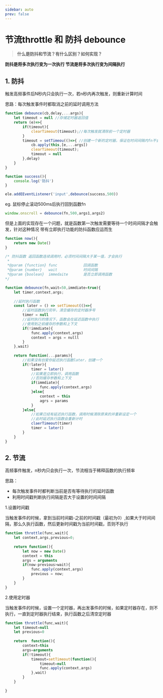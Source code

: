 ```yaml
---
sidebar: auto
prev: false
---
```


# 节流throttle 和 防抖 debounce
> **什么是防抖和节流？有什么区别？如何实现？**

**防抖是将多次执行变为一次执行   节流是将多次执行变为间隔执行**

## 1. 防抖

触发高频事件后N秒内只会执行一次，若n秒内再次触发，则重新计算时间

思路：每次触发事件时都取消之前的延时调用方法

```js
function debounce(cb,delay,...args){
    let timeout = null //存储定时器返回值
    return (e)=>{
        if(timeout){
            clearTimeout(timeout);//每次触发就清除前一个定时器
        }
        timeout = setTimeou(()=>{ //创建一个新的定时器，保证在时间间隔内fn不会执行
            cb.apply(this,[e,...args])
            clearTimeout(timeout);
            timeout = null
        },delay)
    }
}

function success(){
    console.log('防抖')
}

ele.addEEventListener('input',debounce(success,500))
```

eg. 鼠标停止滚动500ms后执行回到函数fn

```js
window.onscroll = debounce(fn,500,args1,args2)
```

但是上面的实现存在一个问题，就是函数第一次触发需要等待一个时间间隔才会触发，针对这种情况 带有立即执行功能的防抖函数应运而生

```js
function now(){
    return new Date()
}

/* 防抖函数 返回函数连续调用时，必须时间间隔大于某一值，才会执行
 *
 *@param {function} func            回调函数
 *@param {number}   wait            时间间隔
 *@param {boolean}  immedaite       是否立即调用函数
*/

function debounce(fn,wait=50,immdiate=true){
    let timer,context,args;
    
    //延时执行函数
    const later = () => setTimeout(()=>{
        //延时函数执行完毕，清空缓存的定时器序号
        timer = null
        //延时执行的情况下，函数会在延迟函数中执行
        //使用到之前缓存的参数和上下文
        if(!immdiate){
            func.apply(context,args)
            context = args = nulll
        }
    },wait)
    
    return function(...params){
        //如果没有创爱你延迟执行函数later，创建一个
        if(!later){
            timer = later()
            //如果是立即执行，调用函数
            //否则缓存参数和上下文
            if(immdiate){
                func.apply(context,args)
            }else{
                context = this
                agrs = params
            }
        }else{
            //如果已经有延迟执行函数，调用时候清除原来的并重新设定一个
            //此时延迟执行函数会重新计时
            claerTimeout(timer)
            timer = later()
        }
    }
}

```

## 2. 节流


高频事件触发，n秒内只会执行一次，节流相当于稀释函数的执行频率

思路：

* 每次触发事件时都判断当前是否有等待执行的延时函数
* 利用时间戳判断执行间隔是否大于设置的时间间隔

1.设置时间戳

当触发事件的时候，拿到当前时间戳-之前的时间戳（最初为0）,如果大于时间间隔，那么久执行函数，然后更新时间戳为当前时间戳，否则不执行
```js
function throttle(func,wait){
    let context,args,previous=0;
    
    return function(){
        let now = new Date()
        context = this
        args = arguments
        if(now-previous>wait){
            func.apply(context,args)
            previous = now;
        }
    }
}

```

2.使用定时器

当触发事件的时候，设置一个定时器，再出发事件的时候，如果定时器存在，则不执行，一直到定时器执行结束，执行函数之后清空定时器

```js
function throttle(func,wait){
    let timeout=null
    let previous=0
    
    return  function(){
        context=this
        args=arguments
        if(!timeout){
            timeout=setTimeout(function(){
                timeout=null
                func.apply(context,args)
            },wait)
        }
    }
    
}
```
